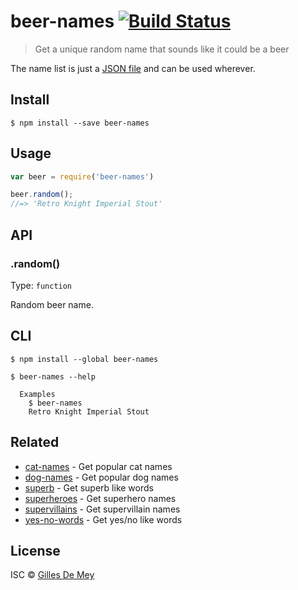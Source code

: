 # beer-names [![Build Status](https://travis-ci.org/gillesdemey/beer-names.svg)](https://travis-ci.org/gillesdemey/beer-names)

> Get a unique random name that sounds like it could be a beer

The name list is just a [JSON file](beer.json) and can be used wherever.


## Install

```
$ npm install --save beer-names
```


## Usage

```js
var beer = require('beer-names')

beer.random();
//=> 'Retro Knight Imperial Stout'
```


## API

### .random()

Type: `function`

Random beer name.


## CLI

```
$ npm install --global beer-names
```

```
$ beer-names --help

  Examples
    $ beer-names
    Retro Knight Imperial Stout
```


## Related

- [cat-names](https://github.com/sindresorhus/cat-names) - Get popular cat names
- [dog-names](https://github.com/sindresorhus/dog-names) - Get popular dog names
- [superb](https://github.com/sindresorhus/superb) - Get superb like words
- [superheroes](https://github.com/sindresorhus/superheroes) - Get superhero names
- [supervillains](https://github.com/sindresorhus/supervillains) - Get supervillain names
- [yes-no-words](https://github.com/sindresorhus/yes-no-words) - Get yes/no like words


## License

ISC © [Gilles De Mey](http://gilles.demey.io)
